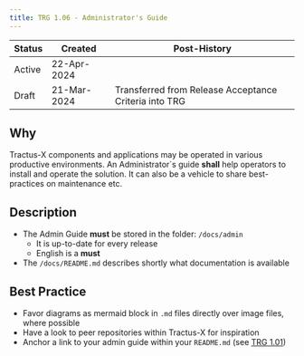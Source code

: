 ```yaml
---
title: TRG 1.06 - Administrator's Guide
---
```


| Status | Created     | Post-History                                          |
|--------|-------------|-------------------------------------------------------|
| Active | 22-Apr-2024 |                                                       |
| Draft  | 21-Mar-2024 | Transferred from Release Acceptance Criteria into TRG |

## Why

Tractus-X components and applications may be operated in various productive environments. An Administrator`s guide **shall** help operators to install and operate the solution. It can also be a vehicle to share best-practices on maintenance etc.

## Description

- The Admin Guide **must** be stored in the folder: `/docs/admin`
  - It is up-to-date for every release
  - English is a **must**
- The `/docs/README.md` describes shortly what documentation is available

## Best Practice

- Favor diagrams as mermaid block in `.md` files directly over image files, where possible
- Have a look to peer repositories within Tractus-X for inspiration
- Anchor a link to your admin guide within your `README.md` (see [TRG 1.01](/docs/release/trg-1/trg-1-01))
